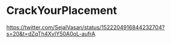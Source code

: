 # CrackYourPlacement

https://twitter.com/SejalVasan/status/1522204916844232704?s=20&t=dZqTh4XvIY50A0oL-aufrA
